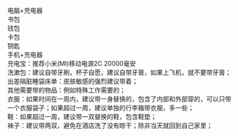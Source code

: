 电脑+充电器<br>
书包<br>
钱包<br>
卡包<br>
钥匙<br>
手机+充电器<br>
充电宝：推荐小米(MI)移动电源2C 20000毫安<br>
洗漱包：建议自带牙刷，杯子自愿，建议自带牙膏，如果上飞机，就不要带牙膏；<br>
出差隔脏睡袋床单：皮肤敏感的强烈建议带着；<br>
其他需要带的物品：例如特殊工作需要的；<br>
衣服：如果时间在一周内，建议带一身替换的，包含了内部和外部穿的，可以只带一个衣服袋子；如果超过一周，建议单独的行李箱带衣服，多一些；<br>
鞋：如果超过一周，建议带一双替换的鞋，包含鞋垫；<br>
袜子：建议带两双，避免在酒店洗了没有晾干；除非当天就回到自己家里；<br>
